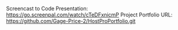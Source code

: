 Screencast to Code Presentation: https://go.screenpal.com/watch/cTeDFxnicmP
Project Portfolio URL: https://github.com/Gage-Price-2/HostProPortfolio.git
